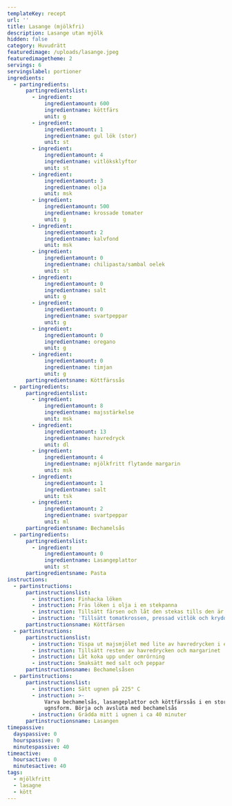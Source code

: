 ```yaml
---
templateKey: recept
url: ''
title: Lasange (mjölkfri)
description: Lasange utan mjölk
hidden: false
category: Huvudrätt
featuredimage: /uploads/lasange.jpeg
featuredimagetheme: 2
servings: 6
servingslabel: portioner
ingredients:
  - partingredients:
      partingredientslist:
        - ingredient:
            ingredientamount: 600
            ingredientname: köttfärs
            unit: g
        - ingredient:
            ingredientamount: 1
            ingredientname: gul lök (stor)
            unit: st
        - ingredient:
            ingredientamount: 4
            ingredientname: vitlöksklyftor
            unit: st
        - ingredient:
            ingredientamount: 3
            ingredientname: olja
            unit: msk
        - ingredient:
            ingredientamount: 500
            ingredientname: krossade tomater
            unit: g
        - ingredient:
            ingredientamount: 2
            ingredientname: kalvfond
            unit: msk
        - ingredient:
            ingredientamount: 0
            ingredientname: chilipasta/sambal oelek
            unit: st
        - ingredient:
            ingredientamount: 0
            ingredientname: salt
            unit: g
        - ingredient:
            ingredientamount: 0
            ingredientname: svartpeppar
            unit: g
        - ingredient:
            ingredientamount: 0
            ingredientname: oregano
            unit: g
        - ingredient:
            ingredientamount: 0
            ingredientname: timjan
            unit: g
      partingredientsname: Köttfärssås
  - partingredients:
      partingredientslist:
        - ingredient:
            ingredientamount: 8
            ingredientname: majsstärkelse
            unit: msk
        - ingredient:
            ingredientamount: 13
            ingredientname: havredryck
            unit: dl
        - ingredient:
            ingredientamount: 4
            ingredientname: mjölkfritt flytande margarin
            unit: msk
        - ingredient:
            ingredientamount: 1
            ingredientname: salt
            unit: tsk
        - ingredient:
            ingredientamount: 2
            ingredientname: svartpeppar
            unit: ml
      partingredientsname: Bechamelsås
  - partingredients:
      partingredientslist:
        - ingredient:
            ingredientamount: 0
            ingredientname: Lasangeplattor
            unit: st
      partingredientsname: Pasta
instructions:
  - partinstructions:
      partinstructionslist:
        - instruction: Finhacka löken
        - instruction: Fräs löken i olja i en stekpanna
        - instruction: Tillsätt färsen och låt den stekas tills den är genomstekt
        - instruction: 'Tillsätt tomatkrossen, pressad vitlök och kryddorna'
      partinstructionsname: Köttfärsen
  - partinstructions:
      partinstructionslist:
        - instruction: Vispa ut majsmjölet med lite av havredrycken i en kastrull
        - instruction: Tillsätt resten av havredrycken och margarinet
        - instruction: Låt koka upp under omrörning
        - instruction: Smaksätt med salt och peppar
      partinstructionsname: Bechamelsåsen
  - partinstructions:
      partinstructionslist:
        - instruction: Sätt ugnen på 225° C
        - instruction: >-
            Varva bechamelsås, lasangeplattor och köttfärssås i en stor
            ugnsform. Börja och avsluta med bechamelsås
        - instruction: Grädda mitt i ugnen i ca 40 minuter
      partinstructionsname: Lasangen
timepassive:
  dayspassive: 0
  hourspassive: 0
  minutespassive: 40
timeactive:
  hoursactive: 0
  minutesactive: 40
tags:
  - mjölkfritt
  - lasagne
  - kött
---
```


